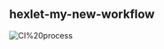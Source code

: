 ## hexlet-my-new-workflow
![CI%20process](https://github.com/solarxweb/hexlet-my-first-workflow/actions/workflows/nodejs.yml/badge.svg)
